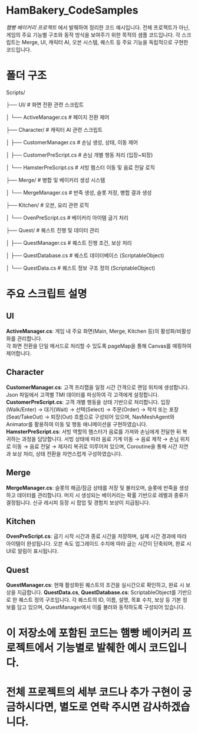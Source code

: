 # HamBakery_CodeSamples

*햄빵 베이커리 프로젝트* 에서 발췌하여 정리한 코드 예시입니다.
전체 프로젝트가 아닌, 게임의 주요 기능별 구조와 동작 방식을 보여주기 위한 목적의 샘플 코드입니다.
각 스크립트는 Merge, UI, 캐릭터 AI, 오븐 시스템, 퀘스트 등 주요 기능을 독립적으로 구현한 코드입니다.

# 폴더 구조

Scripts/

├── UI/                        # 화면 전환 관련 스크립트

│   └── ActiveManager.cs       # 페이지 전환 제어


├── Character/                 # 캐릭터 AI 관련 스크립트

│   ├── CustomerManager.cs     # 손님 생성, 상태, 이동 제어

│   ├── CustomerPreScript.cs   # 손님 개별 행동 처리 (입장~퇴장)

│   └── HamsterPreScript.cs    # 서빙 햄스터 이동 및 음료 전달 로직


├── Merge/                     # 병합 및 베이커리 생성 시스템

│   └── MergeManager.cs        # 반죽 생성, 슬롯 저장, 병합 결과 생성


├── Kitchen/                   # 오븐, 요리 관련 로직

│   └── OvenPreScript.cs       # 베이커리 아이템 굽기 처리


├── Quest/                     # 퀘스트 진행 및 데이터 관리

│   ├── QuestManager.cs        # 퀘스트 진행 조건, 보상 처리

│   ├── QuestDatabase.cs       # 퀘스트 데이터베이스 (ScriptableObject)

│   └── QuestData.cs           # 퀘스트 정보 구조 정의 (ScriptableObject)


# 주요 스크립트 설명

## UI
 **ActiveManager.cs**: 게임 내 주요 화면(Main, Merge, Kitchen 등)의 활성화/비활성화를 관리합니다.  
                       각 화면 전환을 단일 메서드로 처리할 수 있도록 pageMap을 통해 Canvas를 매핑하여 제어합니다.
 
## Character
 **CustomerManager.cs**: 고객 프리팹을 일정 시간 간격으로 랜덤 위치에 생성합니다. 
                         Json 파일에서 고객별 TMI 데이터를 파싱하여 각 고객에게 설정합니다.
 **CustomerPreScript.cs**: 고객 개별 행동을 상태 기반으로 처리합니다.
                           입장(Walk/Enter) → 대기(Wait) → 선택(Select) → 주문(Order) → 착석 또는 포장(Seat/TakeOut) → 퇴장(Out) 흐름으로 구성되어 있으며,
                           NavMeshAgent와 Animator를 활용하여 이동 및 행동 애니메이션을 구현하였습니다.
 **HamsterPreScript.cs**: 서빙 역할의 햄스터가 음료를 가져와 손님에게 전달한 뒤 복귀하는 과정을 담당합니다.
                          서빙 상태에 따라 음료 기계 이동 → 음료 제작 → 손님 위치로 이동 → 음료 전달 → 제자리 복귀로 이루어져 있으며,
                          Coroutine을 통해 시간 지연과 보상 처리, 상태 전환을 자연스럽게 구성하였습니다.
 
## Merge
 **MergeManager.cs**: 슬롯의 해금/잠금 상태를 저장 및 불러오며, 슬롯에 반죽을 생성하고 데이터를 관리합니다.
                      머지 시 생성되는 베이커리는 확률 기반으로 레벨과 종류가 결정됩니다.
                      신규 레시피 등장 시 팝업 및 경험치 보상이 지급됩니다.

## Kitchen
 **OvenPreScript.cs**: 굽기 시작 시간과 종료 시간을 저장하며, 실제 시간 경과에 따라 아이템이 완성됩니다.
                       오븐 속도 업그레이드 수치에 따라 굽는 시간이 단축되며, 완료 시 UI로 알림이 표시됩니다.

## Quest
 **QuestManager.cs**: 현재 활성화된 퀘스트의 조건을 실시간으로 확인하고, 완료 시 보상을 지급합니다.
 **QuestData.cs**, **QuestDatabase.cs**: ScriptableObject를 기반으로 한 퀘스트 정의 구조입니다.
                                         각 퀘스트의 ID, 이름, 설명, 목표 수치, 보상 등 기본 정보를 담고 있으며,
                                         QuestManager에서 이를 불러와 동작하도록 구성되어 있습니다.


# 이 저장소에 포함된 코드는 햄빵 베이커리 프로젝트에서 기능별로 발췌한 예시 코드입니다.
# 전체 프로젝트의 세부 코드나 추가 구현이 궁금하시다면, 별도로 연락 주시면 감사하겠습니다.
